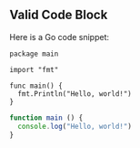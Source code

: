 ## Valid Code Block

Here is a Go code snippet:

```
package main

import "fmt"

func main() {
  fmt.Println("Hello, world!")
}
```

```ts
function main () {
  console.log("Hello, world!")
}
```
